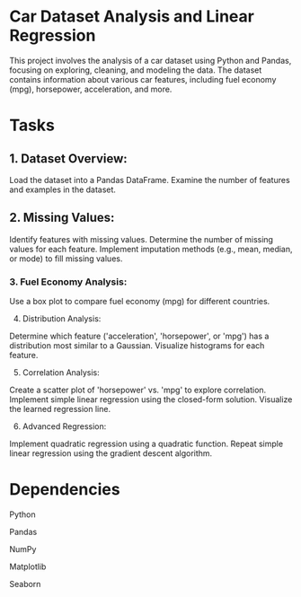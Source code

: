 # Car Dataset Analysis and Linear Regression
This project involves the analysis of a car dataset using Python and Pandas, focusing on exploring, cleaning, and modeling the data. The dataset contains information about various car features, including fuel economy (mpg), horsepower, acceleration, and more.
# Tasks
 ## 1. Dataset Overview:

Load the dataset into a Pandas DataFrame.
Examine the number of features and examples in the dataset.

 ## 2. Missing Values:

Identify features with missing values.
Determine the number of missing values for each feature.
Implement imputation methods (e.g., mean, median, or mode) to fill missing values.
 
### 3. Fuel Economy Analysis:

Use a box plot to compare fuel economy (mpg) for different countries.

4. Distribution Analysis:

Determine which feature ('acceleration', 'horsepower', or 'mpg') has a distribution most similar to a Gaussian.
Visualize histograms for each feature.

5. Correlation Analysis:

Create a scatter plot of 'horsepower' vs. 'mpg' to explore correlation.
Implement simple linear regression using the closed-form solution.
Visualize the learned regression line.

6. Advanced Regression:

Implement quadratic regression using a quadratic function.
Repeat simple linear regression using the gradient descent algorithm.
# Dependencies
Python 

Pandas

NumPy

Matplotlib

Seaborn


